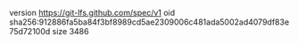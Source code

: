 version https://git-lfs.github.com/spec/v1
oid sha256:912886fa5ba84f3bf8989cd5ae2309006c481ada5002ad4079df83e75d72100d
size 3486
